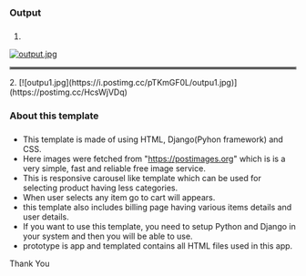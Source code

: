 ### Output <h3>
1.
[![output.jpg](https://i.postimg.cc/SNTwPtYJ/output.jpg)](https://postimg.cc/9r98Rbph)
<hr style="border:2px solid gray"> </hr>                                                                                                                     
2.                                                                                                                               
[![outpu1.jpg](https://i.postimg.cc/pTKmGF0L/outpu1.jpg)](https://postimg.cc/HcsWjVDq)
                                                         
### About this template <h3>
- This template is made of using HTML, Django(Pyhon framework) and CSS.
- Here images were fetched from "https://postimages.org" which is  is a very simple, fast and reliable free image service.
- This is responsive carousel like template which can be used for selecting product having less categories.
- When user selects any item go to cart will appears.
- this template also includes billing page having various items details and user details.
- If you want to use this template, you need to setup Python and Django in your system and then you will be able to use.
- prototype is app and templated contains all HTML files used in this app.


Thank You
